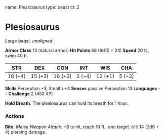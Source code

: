 name: Plesiosaurus
type: beast
cr: 2

# Plesiosaurus
_Large beast, unaligned_

**Armor Class** 13 (natural armor)
**Hit Points** 68 (8d10 + 24)
**Speed** 20 ft., swim 40 ft.

| STR     | DEX     | CON     | INT     | WIS     | CHA     |
|---------|---------|---------|---------|---------|---------|
| 18 (+4) | 15 (+2) | 16 (+3) | 2 (−4) | 12 (+1) | 5 (−3) |

**Skills** Perception +3, Stealth +4
**Senses** passive Perception 13
**Languages** --
**Challenge** 2 (450 XP)

**Hold Breath.** The plesiosaurus can hold its breath for 1 hour.

### Actions
**Bite.** _Melee Weapon Attack:_ +6 to hit, reach 10 ft., one target. _Hit:_ 14 (3d6 + 4) piercing damage.
